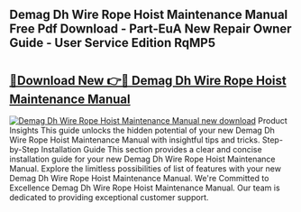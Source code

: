 ## Demag Dh Wire Rope Hoist Maintenance Manual Free Pdf Download - Part-EuA New Repair Owner Guide - User Service Edition RqMP5

# <h2><a href="http://bc76227.oget.top/?id=Demag+Dh+Wire+Rope+Hoist+Maintenance+Manual">🔗Download New 👉🔴 Demag Dh Wire Rope Hoist Maintenance Manual</a></h2>

[![Demag Dh Wire Rope Hoist Maintenance Manual new download](https://i.imgur.com/5g1atiW.png)](http://bc76227.oget.top/?id=Demag+Dh+Wire+Rope+Hoist+Maintenance+Manual)
Product Insights This guide unlocks the hidden potential of your new Demag Dh Wire Rope Hoist Maintenance Manual with insightful tips and tricks. Step-by-Step Installation Guide This section provides a clear and concise installation guide for your new Demag Dh Wire Rope Hoist Maintenance Manual. Explore the limitless possibilities of list of features with your new Demag Dh Wire Rope Hoist Maintenance Manual. We're Committed to Excellence Demag Dh Wire Rope Hoist Maintenance Manual. Our team is dedicated to providing exceptional customer support.
